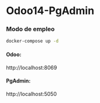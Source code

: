 # Odoo14-PgAdmin

### Modo de empleo
```Bash
docker-compose up -d
```
#### Odoo:
http://localhost:8069
#### PgAdmin:
http://localhost:5050